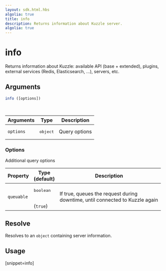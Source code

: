 ```yaml
---
layout: sdk.html.hbs
algolia: true
title: info
description: Returns information about Kuzzle server.
algolia: true
---
```


# info

Returns information about Kuzzle: available API (base + extended), plugins, external services (Redis, Elasticsearch, ...), servers, etc.

## Arguments

```javascript
info ([options])
```

<br/>

| Arguments | Type   | Description                         |
| --------- | ------ | ----------------------------------- |
| `options` | <pre>object</pre> | Query options |

### **Options**

Additional query options

| Property   | Type<br/>(default)   | Description                       |
| ---------- | ------- | --------------------------------- |
| `queuable` | <pre>boolean</pre><br/>(`true`) | If true, queues the request during downtime, until connected to Kuzzle again |

## Resolve

Resolves to an `object` containing server information.

## Usage

[snippet=info]
